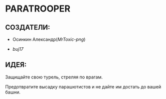 # **PARATROOPER**

## **СОЗДАТЕЛИ:**

* Осинкин Александр(_MrToxic-png_)

* _buj17_

## **ИДЕЯ:**

Защищайте свою турель, стреляя по врагам.

Предотвратите высадку парашютистов и не дайте им достать до вашей башни.
